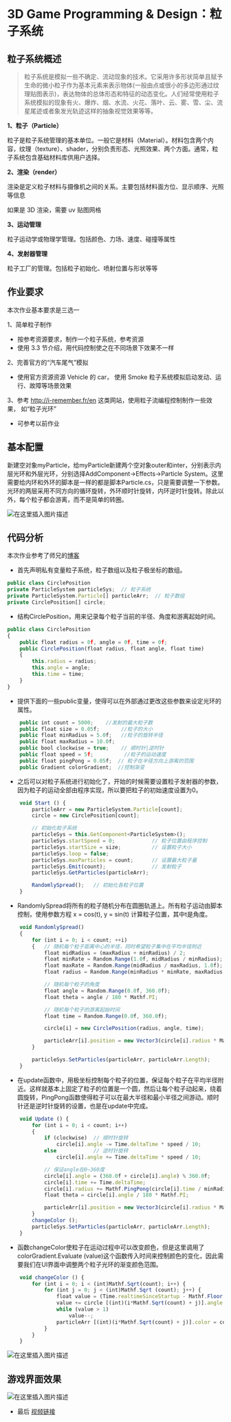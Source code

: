 # 3D Game Programming & Design：粒子系统

## 粒子系统概述
> 粒子系统是模拟一些不确定、流动现象的技术。它采用许多形状简单且赋予生命的微小粒子作为基本元素来表示物体(一般由点或很小的多边形通过纹理贴图表示)，表达物体的总体形态和特征的动态变化。人们经常使用粒子系统模拟的现象有火、爆炸、烟、水流、火花、落叶、云、雾、雪、尘、流星尾迹或者象发光轨迹这样的抽象视觉效果等等。

**1、粒子（Particle）**

粒子是粒子系统管理的基本单位。一般它是材料（Material）。材料包含两个内容，纹理（texture）、shader，分别负责形态、光照效果、两个方面。通常，粒子系统包含基础材料库供用户选择。

**2、渲染（render）**

渲染是定义粒子材料与摄像机之间的关系。主要包括材料面方位、显示顺序、光照等信息

如果是 3D 渲染，需要 uv 贴图网格

**3、运动管理**

粒子运动学或物理学管理。包括颜色、力场、速度、碰撞等属性

**4、发射器管理**

粒子工厂的管理。包括粒子初始化、喷射位置与形状等等

## 作业要求
本次作业基本要求是三选一

1、简单粒子制作

- 按参考资源要求，制作一个粒子系统，参考资源
- 使用 3.3 节介绍，用代码控制使之在不同场景下效果不一样

2、完善官方的“汽车尾气”模拟

- 使用官方资源资源 Vehicle 的 car， 使用 Smoke 粒子系统模拟启动发动、运行、故障等场景效果

3、参考 http://i-remember.fr/en 这类网站，使用粒子流编程控制制作一些效果， 如“粒子光环”

- 可参考以前作业

##  基本配置
新建空对象myParticle，给myParticle新建两个空对象outer和inter，分别表示内层光环和外层光环，分别选择AddComponent->Effects->Particle System。这里需要给内环和外环的脚本是一样的都是脚本Particle.cs，只是需要调整一下参数。光环的两层采用不同方向的循环旋转，外环顺时针旋转，内环逆时针旋转。除此以外，每个粒子都会游离，而不是简单的转圈。

![在这里插入图片描述](https://img-blog.csdnimg.cn/20191108153125348.jpeg?x-oss-process=image/watermark,type_ZmFuZ3poZW5naGVpdGk,shadow_10,text_aHR0cHM6Ly9ibG9nLmNzZG4ubmV0L3dlaXhpbl80MDM3NzY5MQ==,size_16,color_FFFFFF,t_70)

## 代码分析

本次作业参考了师兄的[博客](https://blog.csdn.net/simba_scorpio/article/details/51251126)

- 首先声明私有变量粒子系统，粒子数组以及粒子极坐标的数组。
```javascript
public class CirclePosition  
private ParticleSystem particleSys;  // 粒子系统  
private ParticleSystem.Particle[] particleArr;  // 粒子数组  
private CirclePosition[] circle;  
```
-  结构CirclePosition，用来记录每个粒子当前的半径、角度和游离起始时间。
```javascript
public class CirclePosition  
{  
	public float radius = 0f, angle = 0f, time = 0f;  
	public CirclePosition(float radius, float angle, float time)  
	{  
		this.radius = radius;    
		this.angle = angle;      
		this.time = time;        
	}  
}  
```
- 提供下面的一些public变量，使得可以在外部通过更改这些参数来设定光环的属性。
```javascript
	public int count = 5000;    //发射的最大粒子数     
	public float size = 0.05f;       //粒子的大小  
	public float minRadius = 5.0f;   //粒子的旋转半径
	public float maxRadius = 10.0f;  
	public bool clockwise = true;    // 顺时针|逆时针
	public float speed = 5f;          //粒子的运动速度
	public float pingPong = 0.05f;  // 粒子在半径方向上游离的范围
	public Gradient colorGradient;  //控制渐变
```
-   之后可以对粒子系统进行初始化了，开始的时候需要设置粒子发射器的参数，因为粒子的运动全部由程序实现，所以要把粒子的初始速度设置为0。
```javascript
	void Start () {
		particleArr = new ParticleSystem.Particle[count];  
		circle = new CirclePosition[count];  

		// 初始化粒子系统  
		particleSys = this.GetComponent<ParticleSystem>();  
		particleSys.startSpeed = 0;            // 粒子位置由程序控制  
		particleSys.startSize = size;          // 设置粒子大小  
		particleSys.loop = false;  
		particleSys.maxParticles = count;      // 设置最大粒子量  
		particleSys.Emit(count);               // 发射粒子  
		particleSys.GetParticles(particleArr);   

		RandomlySpread();   // 初始化各粒子位置 
	}
```
-  RandomlySpread将所有的粒子随机分布在圆圈轨道上。所有粒子运动由脚本控制，使用参数方程 x = cos(t), y = sin(t) 计算粒子位置，其中t是角度。
```javascript
	void RandomlySpread()  
	{  
		for (int i = 0; i < count; ++i)  
		{   // 随机每个粒子距离中心的半径，同时希望粒子集中在平均半径附近  
			float midRadius = (maxRadius + minRadius) / 2;  
			float minRate = Random.Range(1.0f, midRadius / minRadius);  
			float maxRate = Random.Range(midRadius / maxRadius, 1.0f);  
			float radius = Random.Range(minRadius * minRate, maxRadius * maxRate);  

			// 随机每个粒子的角度  
			float angle = Random.Range(0.0f, 360.0f);  
			float theta = angle / 180 * Mathf.PI;  

			// 随机每个粒子的游离起始时间  
			float time = Random.Range(0.0f, 360.0f);  

			circle[i] = new CirclePosition(radius, angle, time);  

			particleArr[i].position = new Vector3(circle[i].radius * Mathf.Cos(theta), 0f, circle[i].radius * Mathf.Sin(theta)); 
		}  

		particleSys.SetParticles(particleArr, particleArr.Length);  
	} 
```
- 在update函数中，用极坐标控制每个粒子的位置，保证每个粒子在平均半径附近。这样就基本上固定了粒子的位置是一个圆，然后让每个粒子动起来，绕着圆旋转，PingPong函数使得粒子可以在最大半径和最小半径之间游动。顺时针还是逆时针旋转的设置，也是在update中完成。
```javascript
	void Update () {
		for (int i = 0; i < count; i++)  
		{  
			if (clockwise)  // 顺时针旋转  
				circle[i].angle -= Time.deltaTime * speed / 10; 
			else            // 逆时针旋转  
				circle[i].angle += Time.deltaTime * speed / 10;  

			// 保证angle在0~360度  
			circle[i].angle = (360.0f + circle[i].angle) % 360.0f;  
			circle[i].time += Time.deltaTime;  
			circle[i].radius += Mathf.PingPong(circle[i].time / minRadius / maxRadius, pingPong) - pingPong / 2.0f; 
			float theta = circle[i].angle / 180 * Mathf.PI;  

			particleArr[i].position = new Vector3(circle[i].radius * Mathf.Cos(theta), 0f, circle[i].radius * Mathf.Sin(theta)); 
		}  
		changeColor ();
		particleSys.SetParticles(particleArr, particleArr.Length);  
	}
```
- 函数changeColor使粒子在运动过程中可以改变颜色，但是这里调用了colorGradient.Evaluate (value)这个函数传入时间来控制颜色的变化，因此需要我们在UI界面中调整两个粒子光环的渐变颜色范围。
```javascript
	void changeColor () {
		for (int i = 0; i < (int)Mathf.Sqrt(count); i++) {
			for (int j = 0; j < (int)Mathf.Sqrt (count); j++) {
				float value = (Time.realtimeSinceStartup - Mathf.Floor (Time.realtimeSinceStartup));
				value += circle [(int)(i*Mathf.Sqrt(count) + j)].angle / 2 / Mathf.PI;
				while (value > 1)
					value--;
				particleArr [(int)(i*Mathf.Sqrt(count) + j)].color = colorGradient.Evaluate (value);
			}
		}
	}
```
![在这里插入图片描述](https://img-blog.csdnimg.cn/20191108172111940.png?x-oss-process=image/watermark,type_ZmFuZ3poZW5naGVpdGk,shadow_10,text_aHR0cHM6Ly9ibG9nLmNzZG4ubmV0L3dlaXhpbl80MDM3NzY5MQ==,size_16,color_FFFFFF,t_70)	
## 游戏界面效果
![在这里插入图片描述](https://img-blog.csdnimg.cn/201911081722082.png?x-oss-process=image/watermark,type_ZmFuZ3poZW5naGVpdGk,shadow_10,text_aHR0cHM6Ly9ibG9nLmNzZG4ubmV0L3dlaXhpbl80MDM3NzY5MQ==,size_16,color_FFFFFF,t_70)

- 最后
[视频链接](https://pan.baidu.com/s/1-QyiGznEf8xQyf-mttx9Mw)

